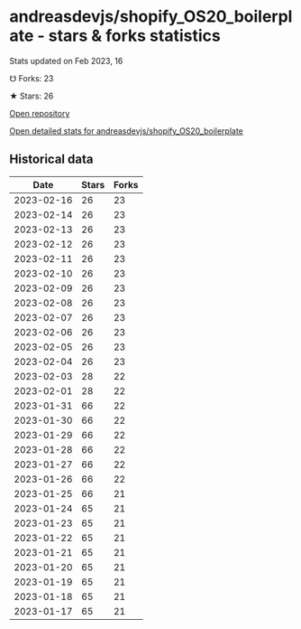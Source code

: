 # andreasdevjs/shopify_OS20_boilerplate - stars & forks statistics

Stats updated on Feb 2023, 16

☋ Forks: 23

★ Stars: 26

[Open repository](https://github.com/andreasdevjs/shopify_OS20_boilerplate)

[Open detailed stats for andreasdevjs/shopify_OS20_boilerplate](https://reviewgithub.com/rep/andreasdevjs/shopify_OS20_boilerplate)

## Historical data
| Date | Stars | Forks |
|------|-------|-------|
| 2023-02-16 | 26 | 23 | 
| 2023-02-14 | 26 | 23 | 
| 2023-02-13 | 26 | 23 | 
| 2023-02-12 | 26 | 23 | 
| 2023-02-11 | 26 | 23 | 
| 2023-02-10 | 26 | 23 | 
| 2023-02-09 | 26 | 23 | 
| 2023-02-08 | 26 | 23 | 
| 2023-02-07 | 26 | 23 | 
| 2023-02-06 | 26 | 23 | 
| 2023-02-05 | 26 | 23 | 
| 2023-02-04 | 26 | 23 | 
| 2023-02-03 | 28 | 22 | 
| 2023-02-01 | 28 | 22 | 
| 2023-01-31 | 66 | 22 | 
| 2023-01-30 | 66 | 22 | 
| 2023-01-29 | 66 | 22 | 
| 2023-01-28 | 66 | 22 | 
| 2023-01-27 | 66 | 22 | 
| 2023-01-26 | 66 | 22 | 
| 2023-01-25 | 66 | 21 | 
| 2023-01-24 | 65 | 21 | 
| 2023-01-23 | 65 | 21 | 
| 2023-01-22 | 65 | 21 | 
| 2023-01-21 | 65 | 21 | 
| 2023-01-20 | 65 | 21 | 
| 2023-01-19 | 65 | 21 | 
| 2023-01-18 | 65 | 21 | 
| 2023-01-17 | 65 | 21 | 

